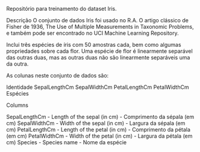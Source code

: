 Repositório para treinamento do dataset Iris.

Descrição
O conjunto de dados Iris foi usado no R.A. O artigo clássico de Fisher de 1936, The Use of Multiple Measurements in Taxonomic Problems, e também pode ser encontrado no UCI Machine Learning Repository.

Inclui três espécies de íris com 50 amostras cada, bem como algumas propriedades sobre cada flor. Uma espécie de flor é linearmente separável das outras duas, mas as outras duas não são linearmente separáveis uma da outra.

As colunas neste conjunto de dados são:

Identidade
SepalLengthCm
SepalWidthCm
PetalLengthCm
PetalWidthCm
Espécies

Columns

SepalLengthCm - Length of the sepal (in cm) - Comprimento da sépala (em cm)
SepalWidthCm - Width of the sepal (in cm) - Largura da sépala (em cm)
PetalLengthCm - Length of the petal (in cm) - Comprimento da pétala (em cm)
PetalWidthCm - Width of the petal (in cm) - Largura da pétala (em cm)
Species - Species name - Nome da espécie
